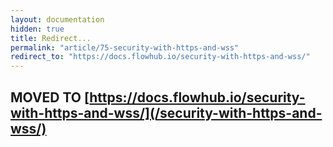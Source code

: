 ```yaml
---
layout: documentation
hidden: true
title: Redirect...
permalink: "article/75-security-with-https-and-wss"
redirect_to: "https://docs.flowhub.io/security-with-https-and-wss/"
---
```


## MOVED TO [https://docs.flowhub.io/security-with-https-and-wss/](/security-with-https-and-wss/)

<link rel="canonical" href="https://docs.flowhub.io/security-with-https-and-wss/">
<script>
window.location.href = '/security-with-https-and-wss/';
</script>
